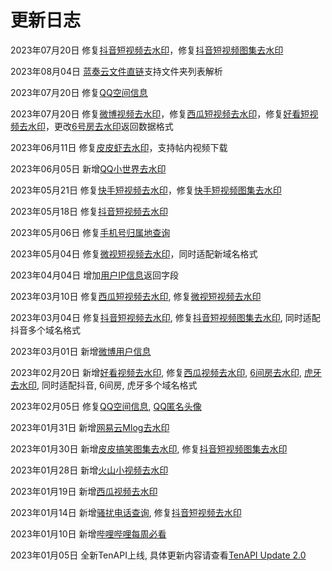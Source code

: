 # 更新日志

2023年07月20日 修复[抖音短视频去水印](https://docs.tenapi.cn/watermark/video.html)，修复[抖音短视频图集去水印](https://docs.tenapi.cn/watermark/images.html)

2023年08月04日 [蓝奏云文件直链](https://docs.tenapi.cn/utility/lanzou.html)支持文件夹列表解析

2023年07月20日 修复[QQ空间信息](https://docs.tenapi.cn/tencent/qzone.html)

2023年07月20日 修复[微博视频去水印](https://docs.tenapi.cn/watermark/video.html)，修复[西瓜短视频去水印](https://docs.tenapi.cn/watermark/video.html)，修复[好看短视频去水印](https://docs.tenapi.cn/watermark/video.html)，更改[6号房去水印](https://docs.tenapi.cn/watermark/video.html)返回数据格式

2023年06月11日 修复[皮皮虾去水印](https://docs.tenapi.cn/watermark/video.html)，支持帖内视频下载

2023年06月05日 新增[QQ小世界去水印](https://docs.tenapi.cn/watermark/video.html)

2023年05月21日 修复[快手短视频去水印](https://docs.tenapi.cn/watermark/video.html)，修复[快手短视频图集去水印](https://docs.tenapi.cn/watermark/images.html)

2023年05月18日 修复[抖音短视频去水印](https://docs.tenapi.cn/watermark/video.html)

2023年05月06日 修复[手机号归属地查询](https://docs.tenapi.cn/utility/phone.html)

2023年05月04日 修复[微视短视频去水印](https://docs.tenapi.cn/watermark/video.html)，同时适配新域名格式

2023年04月04日 增加[用户IP信息](https://docs.tenapi.cn/utility/getip.html)返回字段

2023年03月10日 修复[西瓜短视频去水印](https://docs.tenapi.cn/watermark/video.html), 修复[微视短视频去水印](https://docs.tenapi.cn/watermark/video.html)

2023年03月04日 修复[抖音短视频去水印](https://docs.tenapi.cn/watermark/video.html), 修复[抖音短视频图集去水印](https://docs.tenapi.cn/watermark/images.html), 同时适配抖音多个域名格式

2023年03月01日 新增[微博用户信息](https://docs.tenapi.cn/weibo/userinfo.html)

2023年02月20日 新增[好看视频去水印](https://docs.tenapi.cn/watermark/video.html), 修复[西瓜视频去水印](https://docs.tenapi.cn/watermark/video.html), [6间房去水印](https://docs.tenapi.cn/watermark/video.html), [虎牙去水印](https://docs.tenapi.cn/watermark/video.html), 同时适配抖音, 6间房, 虎牙多个域名格式

2023年02月05日 修复[QQ空间信息](https://docs.tenapi.cn/tencent/qzone.html), [QQ匿名头像](https://docs.tenapi.cn/tencent/anon-avatar.html)

2023年01月31日 新增[网易云Mlog去水印](https://docs.tenapi.cn/watermark/video.html)

2023年01月30日 新增[皮皮搞笑图集去水印](https://docs.tenapi.cn/watermark/images.html), 修复[抖音短视频图集去水印](https://docs.tenapi.cn/watermark/images.html)

2023年01月28日 新增[火山小视频去水印](https://docs.tenapi.cn/watermark/video.html)

2023年01月19日 新增[西瓜视频去水印](https://docs.tenapi.cn/watermark/video.html)

2023年01月14日 新增[骚扰电话查询](https://docs.tenapi.cn/utility/nuisance.html), 修复[抖音短视频去水印](https://docs.tenapi.cn/watermark/video.html)

2023年01月10日 新增[哔哩哔哩每周必看](https://docs.tenapi.cn/bilibili/weekly.html)

2023年01月05日 全新TenAPI上线, 具体更新内容请查看[TenAPI Update 2.0](https://5ime.cn/tenapi-update.html)
